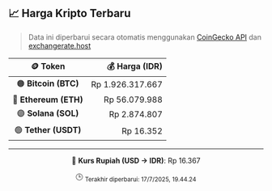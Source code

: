 

<!-- HARGA_KRIPTO -->
## 📈 Harga Kripto Terbaru

> Data ini diperbarui secara otomatis menggunakan [CoinGecko API](https://www.coingecko.com/) dan [exchangerate.host](https://exchangerate.host/)

<div align="center">

| 🪙 Token | 💰 Harga (IDR) |
|:------:|---------------:|
| 🟠 **Bitcoin (BTC)**   | Rp 1.926.317.667 |
| 🔵 **Ethereum (ETH)**  | Rp 56.079.988 |
| 🟣 **Solana (SOL)**    | Rp 2.874.807 |
| 🟢 **Tether (USDT)**   | Rp 16.352 |

---

💱 **Kurs Rupiah (USD → IDR)**: Rp 16.367

🕒 <sub>Terakhir diperbarui: 17/7/2025, 19.44.24</sub>

</div>
<!-- /HARGA_KRIPTO -->